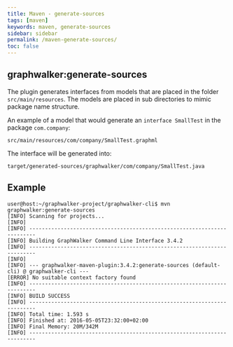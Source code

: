 ```yaml
---
title: Maven - generate-sources
tags: [maven]
keywords: maven, generate-sources
sidebar: sidebar
permalink: /maven-generate-sources/
toc: false
---
```



## graphwalker:generate-sources

The plugin generates interfaces from models that are placed in the folder `src/main/resources`.
The models are placed in sub directories to mimic package name structure.

An example of a model that would generate an `interface SmallTest` in the package `com.company`:

```
src/main/resources/com/company/SmallTest.graphml
```

The interface will be generated into:

```
target/generated-sources/graphwalker/com/company/SmallTest.java
```

## Example

```
user@host:~/graphwalker-project/graphwalker-cli$ mvn graphwalker:generate-sources
[INFO] Scanning for projects...
[INFO]
[INFO] ------------------------------------------------------------------------
[INFO] Building GraphWalker Command Line Interface 3.4.2
[INFO] ------------------------------------------------------------------------
[INFO]
[INFO] --- graphwalker-maven-plugin:3.4.2:generate-sources (default-cli) @ graphwalker-cli ---
[ERROR] No suitable context factory found
[INFO] ------------------------------------------------------------------------
[INFO] BUILD SUCCESS
[INFO] ------------------------------------------------------------------------
[INFO] Total time: 1.593 s
[INFO] Finished at: 2016-05-05T23:32:00+02:00
[INFO] Final Memory: 20M/342M
[INFO] ------------------------------------------------------------------------
```
